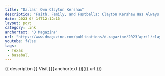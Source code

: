 ```yaml
---
title: "Dallas' Own Clayton Kershaw"
description: "Faith, Family, and Fastballs: Clayton Kershaw Has Always Belonged To Dallas."
date: 2023-04-14T12:12:13
layout: post
category: link
anchortext: "D Magazine"
url: "https://www.dmagazine.com/publications/d-magazine/2023/april/clayton-kershaw-faith-family-and-fastballs/"
youtube: false
tags:
 - Texas
 - baseball
---
```

{{ description }} Visit [{{ anchortext }}]({{ url }})